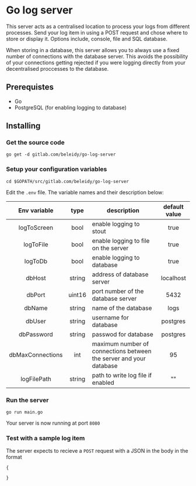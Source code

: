 # Go log server
This server acts as a centralised location to process your logs from different processes. Send your log item in using a POST request and chose where to store or display it. Options include, console, file and SQL database.

When storing in a database, this server allows you to always use a fixed number of connections with the database server. This avoids the possibility of your connections getting rejected if you were logging directly from your decentralised proccesses to the database.

## Prerequistes
* Go
* PostgreSQL (for enabling logging to database)

## Installing
### Get the source code
```
go get -d gitlab.com/beleidy/go-log-server
```
### Setup your configuration variables
```
cd $GOPATH/src/gitlab.com/beleidy/go-log-server
```
Edit the `.env` file. The variable names and their description below:

| **Env variable** | **type** | **description** | **default value**
|:-------------:|:-----:| ---------- |:-----:|
| logToScreen | bool | enable logging to stout | true |
| logToFile | bool | enable logging to file on the server | true |
| logToDb |  bool | enable logging to database | true |
| dbHost |  string | address of database server | localhost |
| dbPort |  uint16 | port number of the database server | 5432 |
| dbName |  string | name of the database | logs |
| dbUser |  string | username for database | postgres |
| dbPassword |  string | passwod for database | postgres |
| dbMaxConnections |  int | maximum number of connections between the server and your database | 95 |
| logFilePath |  string | path to write log file if enabled | "" |

### Run the server
```
go run main.go
```
Your server is now running at port `8080`

### Test with a sample log item
The server expects to recieve a `POST` request with a JSON in the body in the format
```
{
    
}

